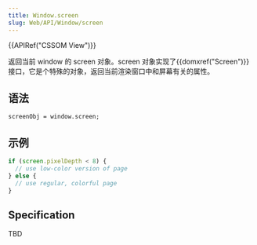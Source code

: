 ```yaml
---
title: Window.screen
slug: Web/API/Window/screen
---
```

{{APIRef("CSSOM View")}}

返回当前 window 的 screen 对象。screen 对象实现了{{domxref("Screen")}}接口，它是个特殊的对象，返回当前渲染窗口中和屏幕有关的属性。

## 语法

```plain
screenObj = window.screen;
```

## 示例

```js
if (screen.pixelDepth < 8) {
  // use low-color version of page
} else {
  // use regular, colorful page
}
```

## Specification

TBD
